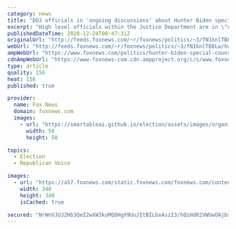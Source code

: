 ```yaml
---
category: news
title: "DOJ officials in 'ongoing discussions' about Hunter Biden special counsel, some say it's 'warranted': sources"
excerpt: "High level officials within the Justice Department are in \"onging discussions\" on whether to appoint a special counsel to take over the investigation into Hunter Biden, with some believing it is \"warranted,\" two sources familiar told Fox News Wednesday. "
publishedDateTime: 2020-12-24T00:47:31Z
originalUrl: "http://feeds.foxnews.com/~r/foxnews/politics/~3/fN1knlTB8Lw/hunter-biden-special-counsel-justice-department"
webUrl: "http://feeds.foxnews.com/~r/foxnews/politics/~3/fN1knlTB8Lw/hunter-biden-special-counsel-justice-department"
ampWebUrl: "https://www.foxnews.com/politics/hunter-biden-special-counsel-justice-department.amp"
cdnAmpWebUrl: "https://www-foxnews-com.cdn.ampproject.org/c/s/www.foxnews.com/politics/hunter-biden-special-counsel-justice-department.amp"
type: article
quality: 156
heat: 156
published: true

provider:
  name: Fox News
  domain: foxnews.com
  images:
    - url: "https://smartableai.github.io/election/assets/images/organizations/foxnews.com-50x50.jpg"
      width: 50
      height: 50

topics:
  - Election
  - Republican Voice

images:
  - url: "https://a57.foxnews.com/static.foxnews.com/foxnews.com/content/uploads/2020/10/340/340/brooke-singman-headshot.jpg?ve=1&tl=1"
    width: 340
    height: 340
    isCached: true

secured: "NrWnVJUJ2Hb3QeI2wXW3kuMQ8HgX9UuJItBILbxAszI3/hQiHdR2VWUwOAjbsKFw2FBlyd5P250qnlGwb+IEA8rSavZZli7H8pswbA8KHdZViXaDjYcnJZG9QJrwvCQ6qWUyjaDwMVzx+ntpakpBAj21MMFwkNnvNKt7ee/kUpHqIn9jsxt1oBxggHWZwnINY05NAxvKHV6WmO3Eru27rQaDQnii84JZTEzKauTk5/brBopXDKbadGlvEVV1jGFedVNnU/BhdvuZo0jMlADRpRC2IF1/bqQq9AE71diH3SEI79q9xNHbq7DW6fpjLGYBhoxntfMAsE+5DKhJhw9n7O6D9HOrEw2emLpdpzI6B7s=;lmb7rRY/QggrP5du0HhH6w=="
---
```


